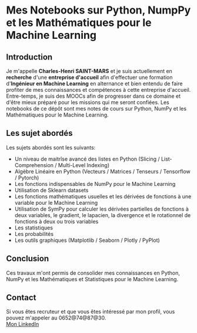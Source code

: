 # Mes Notebooks sur Python, NumpPy et les Mathématiques pour le Machine Learning

## Introduction
Je m'appelle **Charles-Henri SAINT-MARS** et je suis actuellement en **recherche** d'une **entreprise d'accueil** afin d'effectuer une formation d'**Ingénieur en Machine Learning** en alternance et bien entendu de faire profiter de mes connaissances et compétences à cette entreprise d'accueil. Entre-temps, je suis des MOOCs afin de progresser dans ce domaine et d'être mieux préparé pour les missions qui me seront confiées. Les notebooks de ce dépôt sont mes notes de cours sur Python, NumPy et les Mathématiques pour le Machine Learning. 

## Les sujet abordés
Les sujets abordés sont les suivants:
- Un niveau de maitrîse avancé des listes en Python (Slicing / List-Comprehension / Multi-Level Indexing)
- Algèbre Linéaire en Python (Vecteurs / Matrices / Tenseurs / Tensorflow / Pytorch)
- Les fonctions indispensables de NumPy pour le Machine Learning
- Utilisation de Sklearn datasets
- Les fonctions mathématiques usuelles et les dérivées de fonctions à une variable pour le Machine Learning
- Utilisation de SymPy pour calculer les dérivées partielles de fonctions à deux variables, le gradient, le lapacien, la divergence et le rotationnel de fonctions à deux ou trois variables
- Les statistiques
- Les probabilités
- Les outils graphiques (Matplotlib / Seaborn / Plotly / PyPlot)

## Conclusion
Ces travaux m'ont permis de consolider mes connaissances en Python, NumPy et les Mathématiques et Statistiques pour le Machine Learning.

## Contact
Si vous êtes recruteur et que vous êtes intéressé par mon profil, vous pouvez m'appeler au 0652@74@87@30. <br>
[Mon LinkedIn](https://www.linkedin.com/in/charles-henri-saint-mars)
